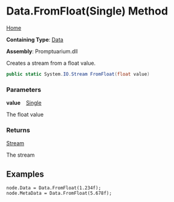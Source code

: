 # Data\.FromFloat\(Single\) Method

[Home](../../../README.md)

**Containing Type**: [Data](../README.md)

**Assembly**: Promptuarium\.dll

  
Creates a stream from a float value\.

```csharp
public static System.IO.Stream FromFloat(float value)
```

### Parameters

**value** &ensp; [Single](https://docs.microsoft.com/en-us/dotnet/api/system.single)

The float value

### Returns

[Stream](https://docs.microsoft.com/en-us/dotnet/api/system.io.stream)

The stream

## Examples

```
node.Data = Data.FromFloat(1.234f);
node.MetaData = Data.FromFloat(5.678f);
```

